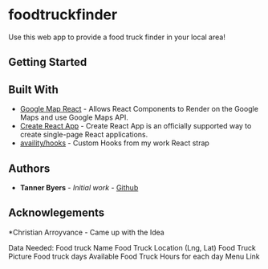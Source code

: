 # foodtruckfinder

Use this web app to provide a food truck finder in your local area! 

## Getting Started 


## Built With

* [Google Map React](https://github.com/google-map-react/google-map-react) - Allows React Components to Render on the Google Maps and use Google Maps API.
* [Create React App](https://facebook.github.io/create-react-app/docs/getting-started) - Create React App is an officially supported way to create single-page React applications. 
* [availity/hooks](https://www.npmjs.com/package/@availity/hooks) - Custom Hooks from my work
React strap 


## Authors
* **Tanner Byers** - *Initial work* - [Github](https://github.com/tannerbyers)

## Acknowlegements

*Christian Arroyvance - Came up with the Idea




Data Needed: 
Food truck Name
Food Truck Location (Lng, Lat)
Food Truck Picture
Food truck days Available 
Food Truck Hours for each day
Menu Link
